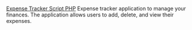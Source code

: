 [Expense Tracker Script PHP](https://roadmap.sh/projects/expense-tracker)
Expense tracker application to manage your finances. The application allows users to add, delete, and view their expenses.